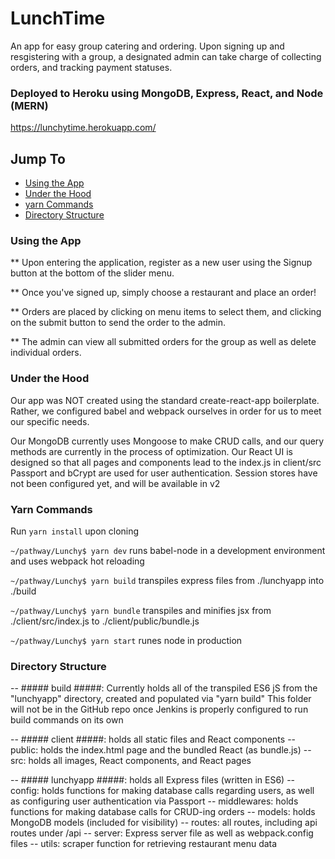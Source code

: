 # LunchTime #

An app for easy group catering and ordering.
Upon signing up and resgistering with a group, a designated admin can take
charge of collecting orders, and tracking payment statuses.


### Deployed to Heroku using MongoDB, Express, React, and Node (MERN)
https://lunchytime.herokuapp.com/



## Jump To ##
- [Using the App](#using-the-app)
- [Under the Hood](#under-the-hood)
- [yarn Commands](#yarn-commands)
- [Directory Structure](#directory-structure)



### Using the App ###
** Upon entering the application, register as a new user using the Signup button
at the bottom of the slider menu.

** Once you've signed up, simply choose a restaurant and place an order!

** Orders are placed by clicking on menu items to select them, and clicking on the
submit button to send the order to the admin.

** The admin can view all submitted orders for the group as well as delete individual orders.



### Under the Hood ###
Our app was NOT created using the standard create-react-app boilerplate. Rather, we configured babel and webpack ourselves in order for us to meet our specific needs.

Our MongoDB currently uses Mongoose to make CRUD calls, and our query methods are currently in the process of optimization.
Our React UI is designed so that all pages and components lead to the index.js in client/src
Passport and bCrypt are used for user authentication. Session stores have not been configured yet, and will be available in v2




### Yarn Commands ###
Run `yarn install` upon cloning


`~/pathway/Lunchy$ yarn dev`
runs babel-node in a development environment and uses webpack hot reloading

`~/pathway/Lunchy$ yarn build`
transpiles express files from ./lunchyapp into ./build

`~/pathway/Lunchy$ yarn bundle`
transpiles and minifies jsx from ./client/src/index.js to ./client/public/bundle.js

`~/pathway/Lunchy$ yarn start`
runes node in production




### Directory Structure ###
-- ##### build #####: Currently holds all of the transpiled ES6 jS from the "lunchyapp" directory, created and populated via "yarn build"
         This folder will not be in the GitHub repo once Jenkins is properly configured to run build commands on its own
         
-- ##### client #####: holds all static files and React components
    -- public: holds the index.html page and the bundled React (as bundle.js)
    -- src: holds all images, React components, and React pages
    
-- ##### lunchyapp #####: holds all Express files (written in ES6)
    -- config: holds functions for making database calls regarding users, as well as configuring user authentication via Passport
    -- middlewares: holds functions for making database calls for CRUD-ing orders
    -- models: holds MongoDB models (included for visibility)
    -- routes: all routes, including api routes under /api
    -- server: Express server file as well as webpack.config files
    -- utils: scraper function for retrieving restaurant menu data









